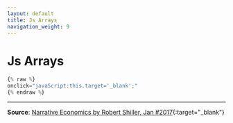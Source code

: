 ```yaml
---
layout: default
title: Js Arrays
navigation_weight: 9
---
```

# Js Arrays

```javascript
{% raw %}
onclick="javaScript:this.target='_blank';"
{% endraw %}
```

***

**Source**: [Narrative Economics by Robert Shiller, Jan #2017](http://cowles.yale.edu/sites/default/files/files/pub/d20/d2069.pdf){:target="_blank"}
